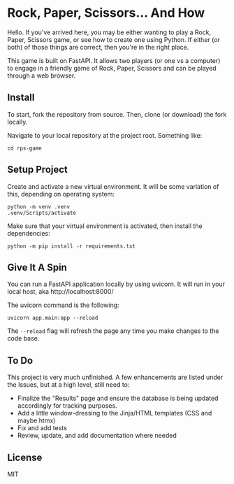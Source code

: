 # Rock, Paper, Scissors... And How

Hello. If you've arrived here, you may be either wanting to play a Rock, Paper, Scissors game, or see how to create one using Python. If either (or both) of those things are correct, then you're in the right place.

This game is built on FastAPI. It allows two players (or one vs a computer) to engage in a friendly game of Rock, Paper, Scissors and can be played through a web browser.

## Install

To start, fork the repository from source. Then, clone (or download) the fork locally.

Navigate to your local repository at the project root. Something like:

```
cd rps-game
```

## Setup Project

Create and activate a new virtual environment. It will be some variation of this, depending on operating system:

```
python -m venv .venv
.venv/Scripts/activate
```

Make sure that your virtual environment is activated, then install the dependencies:

```
python -m pip install -r requirements.txt
```

## Give It A Spin

You can run a FastAPI application locally by using uvicorn. It will run in your local host, aka http://localhost:8000/

The uvicorn command is the following:

```
uvicorn app.main:app --reload
```

The `--reload` flag will refresh the page any time you make changes to the code base.

## To Do

This project is very much unfinished. A few enhancements are listed under the Issues, but at a high level, still need to:
- Finalize the "Results" page and ensure the database is being updated accordingly for tracking purposes.
- Add a little window-dressing to the Jinja/HTML templates (CSS and maybe htmx)
- Fix and add tests
- Review, update, and add documentation where needed

## License
MIT